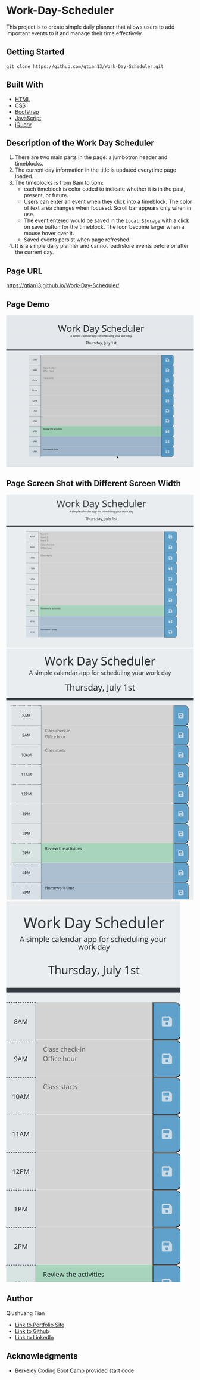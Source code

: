 # Work-Day-Scheduler
This project is to create simple daily planner that allows users to add important events to it and manage their time effectively

## Getting Started
```console
git clone https://github.com/qtian13/Work-Day-Scheduler.git
```

## Built With
* [HTML](https://developer.mozilla.org/en-US/docs/Web/HTML)
* [CSS](https://developer.mozilla.org/en-US/docs/Web/CSS)
* [Bootstrap](https://stackpath.bootstrapcdn.com/bootstrap/4.3.1/css/bootstrap.min.css)
* [JavaScript](https://www.javascript.com/)
* [jQuery](https://cdnjs.cloudflare.com/ajax/libs/jquery/3.2.1/jquery.min.js)

## Description of the Work Day Scheduler
1. There are two main parts in the page: a jumbotron header and timeblocks.
2. The current day information in the title is updated everytime page loaded.
3. The timeblocks is from 8am to 5pm:
    * each timeblock is color coded to indicate whether it is in the past, present, or future.
    * Users can enter an event when they click into a timeblock. The color of text area changes when focused. Scroll bar appears only when in use. 
    * The event entered would be saved in the `Local Storage` with a click on save button for the timeblock. The icon become larger when a mouse hover over it.
    * Saved events persist when page refreshed.
4. It is a simple daily planner and cannot load/store events before or after the current day.

## Page URL
https://qtian13.github.io/Work-Day-Scheduler/

## Page Demo
![Scheduler Demo](assets/images/work_day_scheduler_demo.gif)

## Page Screen Shot with Different Screen Width
![fit desktop screen](assets/images/desktop_screen.png)
![fit tablet screen](assets/images/tablet_screen.png)
![fit mobile screen](assets/images/mobile_screen.png)

## Author
Qiushuang Tian
- [Link to Portfolio Site](https://qtian13.github.io/)
- [Link to Github](https://github.com/qtian13)
- [Link to LinkedIn](https://www.linkedin.com/in/qiushuang-tian-a9754248/)

## Acknowledgments
- [Berkeley Coding Boot Camp](https://bootcamp.berkeley.edu/coding/) provided start code